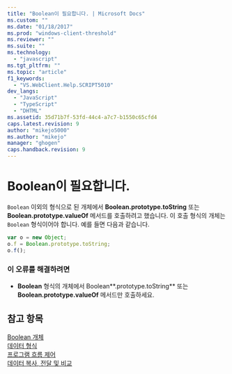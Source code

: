 ```yaml
---
title: "Boolean이 필요합니다. | Microsoft Docs"
ms.custom: ""
ms.date: "01/18/2017"
ms.prod: "windows-client-threshold"
ms.reviewer: ""
ms.suite: ""
ms.technology: 
  - "javascript"
ms.tgt_pltfrm: ""
ms.topic: "article"
f1_keywords: 
  - "VS.WebClient.Help.SCRIPT5010"
dev_langs: 
  - "JavaScript"
  - "TypeScript"
  - "DHTML"
ms.assetid: 35d71b7f-53fd-44c4-a7c7-b1550c65cfd4
caps.latest.revision: 9
author: "mikejo5000"
ms.author: "mikejo"
manager: "ghogen"
caps.handback.revision: 9
---
```

# Boolean이 필요합니다.
`Boolean` 이외의 형식으로 된 개체에서 **Boolean.prototype.toString** 또는 **Boolean.prototype.valueOf** 메서드를 호출하려고 했습니다.  이 호출 형식의 개체는 `Boolean` 형식이어야 합니다.  예를 들면 다음과 같습니다.  
  
```javascript  
var o = new Object;  
o.f = Boolean.prototype.toString;  
o.f();  
```  
  
### 이 오류를 해결하려면  
  
-   **Boolean** 형식의 개체에서 Boolean**.prototype.toString** 또는 **Boolean.prototype.valueOf** 메서드만 호출하세요.  
  
## 참고 항목  
 [Boolean 개체](../../javascript/reference/boolean-object-javascript.md)   
 [데이터 형식](../../javascript/data-types-javascript.md)   
 [프로그램 흐름 제어](../../javascript/controlling-program-flow-javascript.md)   
 [데이터 복사, 전달 및 비교](../../javascript/advanced/copying-passing-and-comparing-data-javascript.md)